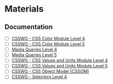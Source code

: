 # Materials

## Documentation
- [ ] [CSSWG - CSS Color Module Level 4](https://drafts.csswg.org/css-color-4/)
- [ ] [CSSWG - CSS Color Module Level 5](https://drafts.csswg.org/css-color-5/)
- [ ] [Media Queries Level 4](https://drafts.csswg.org/mediaqueries-4/)
- [ ] [Media Queries Level 5](https://drafts.csswg.org/mediaqueries-5/)
- [ ] [CSSWG - CSS Values and Units Module Level 4](https://drafts.csswg.org/css-values-4/)
- [ ] [CSSWG - CSS Values and Units Module Level 5](https://drafts.csswg.org/css-values-5/)
- [ ] [CSSWG - CSS Object Model (CSSOM)](https://drafts.csswg.org/cssom-1/)
- [ ] [CSSWG - Selectors Level 4](https://drafts.csswg.org/selectors-4/)
